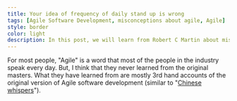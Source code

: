 ```yaml
---
title: Your idea of frequency of daily stand up is wrong
tags: [Agile Software Development, misconceptions about agile, Agile]
style: border 
color: light 
description: In this post, we will learn from Robert C Martin about misconceptions around 'how frequently should stand-up/scrum should happen'.
---
```


For most people, "Agile" is a word that most of the people in the industry speak every day. But, I think that they never learned from the original masters. What they have learned from are mostly 3rd hand accounts of the original version of Agile software development (similar to "[Chinese whispers](https://en.wikipedia.org/wiki/Chinese_whispers)").   
